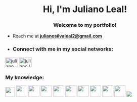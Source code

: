 <h1 align="center"> Hi, I'm Juliano Leal!</h1>
<h3 align="center">Welcome to my portfolio!</h3>

- Reach me at **julianosilvaleal2@gmail.com**

- <h3 align="left">Connect with me in my social networks:</h3>
<p align="left">
<a href="https://www.linkedin.com/in/juliano-da-silva-leal" target="blank"><img align="center" src="https://raw.githubusercontent.com/rahuldkjain/github-profile-readme-generator/master/src/images/icons/Social/linked-in-alt.svg" alt="juliano leal" height="30" width="40" /></a>
<a href="https://www.instagram.com/juliano.leal/" target="blank"><img align="center" src="https://raw.githubusercontent.com/rahuldkjain/github-profile-readme-generator/master/src/images/icons/Social/instagram.svg" alt="juliano.leal" height="30" width="40" /></a>
</p>
<h3>My knowledge:</h3>
<p align="left"><img width="30px" src="https://cdn.jsdelivr.net/gh/devicons/devicon@latest/icons/amazonwebservices/amazonwebservices-plain-wordmark.svg" />
  <img width="35px" src="https://cdn.jsdelivr.net/gh/devicons/devicon@latest/icons/mysql/mysql-original-wordmark.svg" />
  <img width="35px" src="https://cdn.jsdelivr.net/gh/devicons/devicon@latest/icons/html5/html5-original-wordmark.svg" />
<img width="35px" src="https://cdn.jsdelivr.net/gh/devicons/devicon@latest/icons/css3/css3-plain-wordmark.svg" />
<img width="35px" src="https://cdn.jsdelivr.net/gh/devicons/devicon@latest/icons/git/git-plain-wordmark.svg" />
<img width="35px" src="https://cdn.jsdelivr.net/gh/devicons/devicon@latest/icons/linux/linux-original.svg" />
<img width="35px" src="https://cdn.jsdelivr.net/gh/devicons/devicon@latest/icons/matplotlib/matplotlib-original-wordmark.svg" />
<img width="35px" src="https://cdn.jsdelivr.net/gh/devicons/devicon@latest/icons/pandas/pandas-original-wordmark.svg" />
<img width="35px" src="https://cdn.jsdelivr.net/gh/devicons/devicon@latest/icons/php/php-original.svg" />
<img width="35px" src="https://cdn.jsdelivr.net/gh/devicons/devicon@latest/icons/python/python-original-wordmark.svg" />
<img src="https://cdn.jsdelivr.net/gh/devicons/devicon@latest/icons/postgresql/postgresql-original-wordmark.svg" />











</p>
